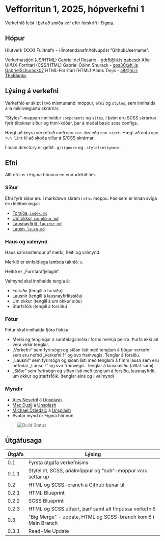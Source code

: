 # Vefforritun 1, 2025, hópverkefni 1

Verkefnið felst í því að smíða vef eftir forskrift í [Figma](https://www.figma.com/design/4BvcCrMKEQ9MHQw1xd4W5J/vef1-2025-h%C3%B3pverkefni-1).

## Hópur

Hlutverk (XXX) Fulltnafn - HÍnotendanafn/tölvupóst "GithubUsername".

Verkefnastjóri (JS/HTML) Gabríel del Rosario - gdr5@hi.is [gabesdr](https://github.com/gabesdr)
Aðal UI/UX-Forritari (CSS/HTML) Gabríel Óðinn Shurack - gos30@hi.is [GabrielSchurack07](https://github.com/GabrielSchurack07)
HTML-Forritari (HTML) Alans Trejis - alt@hi.is [ThaBlanky](https://github.com/ThaBlanky)

## Lýsing á verkefni

Verkefnið er skipt í tvö mismunandi möppur, `efni` og `styles`, sem innihalda alla mikilvægustu skrárnar.

"Styles"-mappan inniheldur `components` og `sites`, í þeim eru SCSS skrárnar fyrir tilteknar síður og html-kóðar, þar á meðal basic scss configs.

Hægt að keyra verkefnið með `npm run dev` eða `npm start`.
Hægt að nota `npm run lint` til að skoða villur á S/CSS skrárnar.

Í main directory er gefið `.gitignore` og `.stylelintignore`.

## Efni

Allt efni er í Figma hönnun en endurtekið hér.

### Síður

Efni fyrir síður eru í markdown skrám í `efni` möppu. Það sem er innan sviga eru leiðbeiningar:

- [Forsíða, `index.md`](efni/index.md)
- [Um okkur, `um-okkur.md`](efni/um-okkur.md)
- [Lausnayfirlit, `lausnir.md`](efni/lausnir.md)
- [Lausn, `lausn.md`](efni/lausn.md)

### Haus og valmynd

Haus samanstendur af merki, heiti og valmynd.

Merkið er einfaldlega lambda táknið: `λ`.

Heitið er „Forritarafjelagið“.

Valmynd skal innihalda tengla á:

- Forsíðu (tengill á forsíðu)
- Lausnir (tengill á lausnayfirlitssíðu)
- Um okkur (tengill á um okkur síðu)
- Starfsfólk (tengill á forsíðu)

### Fótur

Fótur skal innihalda fjóra flokka:

- Merki og tengingar á samfélagsmiðla í formi merkja þeirra. Þurfa ekki að vera virkir tenglar.
- „Verkefni“ sem fyrirsögn og síðan listi með tenglum á fjögur verkefni sem eru nefnd „Verkefni 1“ og svo framvegis. Tenglar á forsíðu.
- „Lausnir“ sem fyrirsögn og síðan listi með tenglum á fimm lausn sem eru nefndar „Lausn 1“ og svo framvegis. Tenglar á lausnasíðu (alltaf sami).
- „Síður“ sem fyrirsögn og síðan listi með tenglum á forsíðu, lausnayfirlit, um okkur og starfsfólk. (tenglar eins og í valmynd)

### Myndir

- [Ales Nesetril](https://unsplash.com/@alesnesetril?utm_content=creditCopyText&utm_medium=referral&utm_source=unsplash) á [Unsplash](https://unsplash.com/photos/gray-and-black-laptop-computer-on-surface-Im7lZjxeLhg?utm_content=creditCopyText&utm_medium=referral&utm_source=unsplash)
- [Max Duzij](https://unsplash.com/@max_duz?utm_content=creditCopyText&utm_medium=referral&utm_source=unsplash) á [Unsplash](https://unsplash.com/photos/man-facing-three-computer-monitors-while-sitting-qAjJk-un3BI?utm_content=creditCopyText&utm_medium=referral&utm_source=unsplash)
- [Michael Dziedzic](https://unsplash.com/@lazycreekimages?utm_content=creditCopyText&utm_medium=referral&utm_source=unsplash) á [Unsplash](https://unsplash.com/photos/clear-glass-ball-with-box-gEN5Btvf2Eg?utm_content=creditCopyText&utm_medium=referral&utm_source=unsplash)
- Avatar mynd úr Figma hönnun

> ![Build Status](https://img.shields.io/github/actions/workflow/status/username/repo/ci.yml)

## Útgáfusaga

| Útgáfa | Lýsing                             |
| ------ | ---------------------------------- |
| 0.1    | Fyrsta útgáfa verkefnisins         |
| 0.1.1  | Stylelint, SCSS, aðalmöppur og "sub"-möppur voru settar up |
| 0.2    | HTML og SCSS-branch á Github búnar til |
| 0.2.1  | HTML Blueprint |
| 0.2.2  | SCSS Blueprint |
| 0.2.3  | HTML og SCSS útfært, þarf samt að fínpússa verkefnið |
| 0.3    | "Big Merge" - update, HTML og SCSS-branch komið í Main Branch |
| 0.3.1  | Read-Me Update |


